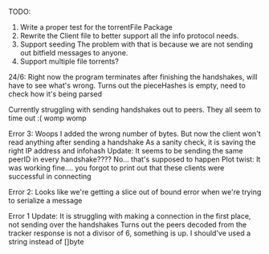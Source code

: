 TODO:
1. Write a proper test for the torrentFile Package
2. Rewrite the Client file to better support all the info protocol needs.
3. Support seeding
    The problem with that is because we are not sending out bitfield messages to anyone.
4. Support multiple file torrents?

24/6: Right now the program terminates after finishing the handshakes, will have to see what's wrong. Turns out the pieceHashes is empty, need to check how it's being parsed




Currently struggling with sending handshakes out to peers. They all seem to time out :( womp womp

Error 3: Woops I added the wrong number of bytes. But now the client won't read anything after sending a handshake
As a sanity check, it is saving the right IP address and infohash
Update: It seems to be sending the same peerID in every handshake???? No... that's supposed to happen
Plot twist: It was working fine.... you forgot to print out that these clients were successful in connecting



Error 2: Looks like we're getting a slice out of bound error when we're trying to serialize a message

Error 1 Update: 
It is struggling with making a connection in the first place, not sending over the handshakes
Turns out the peers decoded from the tracker response is not a divisor of 6, something is up. I should've used a string instead of []byte